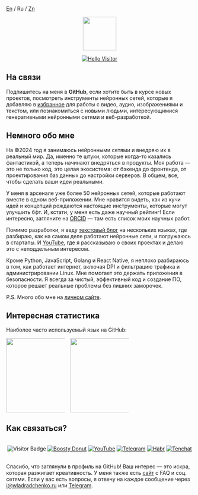 <a href="https://github.com/wladradchenko/wladradchenko/blob/main/README.md">En</a> / <a>Ru</a>  / <a href="https://github.com/wladradchenko/wladradchenko/blob/main/README_zn.md">Zn</a>

<p align="center">
  <img src="https://media.giphy.com/media/QNhoTVTSLmZIqwkgJU/giphy.gif" width="90px" height="90px">
</p>
<p align="center">
  <a href="https://git.io/typing-svg">
    <img src="https://readme-typing-svg.herokuapp.com?font=Righteous&pause=50&color=FFFFFF&size=35&center=true&vCenter=true&random=false&width=435&lines=Привет...;Я...+Владислав+Радченко;Вот+и+познакомились!" alt="Hello Visitor" />
  </a>
</p>

## На связи

Подпишитесь на меня в **GitHub**, если хотите быть в курсе новых проектов, посмотреть инструменты нейронных сетей, которые я добавляю в [избранное](https://github.com/wladradchenko?tab=stars) для работы с видео, аудио, изображениями и текстом, или познакомиться с новыми людьми, интересующимися генеративными нейронными сетями и веб-разработкой.


## Немного обо мне

На ©2024 год я занимаюсь нейронными сетями и внедряю их в реальный мир. Да, именно те штуки, которые когда-то казались фантастикой, а теперь начинают внедряться в продукты. Моя работа — это не только код, это целая экосистема: от бэкенда до фронтенда, от проектирования баз данных до настройки серверов. В общем, все, чтобы сделать ваши идеи реальными.

У меня в арсенале уже более 50 нейронных сетей, которые работают вместе в одном веб-приложении. Мне нравится видеть, как из кучи идей и концепций рождаются настоящие инструменты, которые могут улучшить бфт. И, кстати, у меня есть даже научный рейтинг! Если интересно, загляните на [ORCID](https://orcid.org/0000-0001-5953-9789) — там есть список моих научных работ.

Помимо разработки, я веду [текстовый блог](https://tenchat.ru/wladradchenko) на нескольких языках, где разбираю, как на самом деле работают нейронные сети, и погружаюсь в стартапы. И [YouTube](https://www.youtube.com/@wladradchenko), где я рассказываю о своих проектах и делаю это с неподдельным интересом.

Кроме Python, JavaScript, Golang и React Native, я неплохо разбираюсь в том, как работает интернет, включая DPI и фильтрацию трафика и администрировании Linux. Мне помогает это держать приложения в безопасности. Я всегда за чистый, эффективный код и создание ПО, которое решает реальные проблемы без лишних заморочек.

P.S. Много обо мне на <a href="https://wladradchenko.ru">личном сайте</a>.

## Интересная статистика

Наиболее часто используемый язык на GitHub:

<div align="center" style="columns:3;">
  <img height="200" src="https://github-readme-stats.vercel.app/api/top-langs/?username=wladradchenko&layout=compact&theme=transparent&langs_count=10&hide_border=true&hide=jupyter%20notebook" />
  <img width="60" />
  <img height="200" src="https://github-readme-stats.vercel.app/api?username=wladradchenko&show_icons=true&theme=transparent&hide_border=true" />
</div>

## Как связаться?

<br>

<div align="center">
   <img src="https://komarev.com/ghpvc/?username=wladradchenko&label=Profile%20views&color=blue&style=for-the-badge" alt="Visitor Badge" />
   <a href="https://boosty.to/wunjo" target="_blank"><img src="https://img.shields.io/badge/boosty-%23ff7f50.svg?style=for-the-badge&logo=donut&logoColor=white" alt="Boosty Donut"/></a>
   <a href="https://www.youtube.com/wladradchenko" target="_blank"><img src="https://img.shields.io/badge/YouTube-FF0000?style=for-the-badge&logo=youtube&logoColor=white" alt="YouTube"/></a>
   <a href="https://t.me/wladblog" target="_blank"><img src="https://img.shields.io/badge/telegram-%23184ccc.svg?style=for-the-badge&logo=telegram&logoColor=white" alt="Telegram"/></a>
  <a href="https://habr.com/ru/users/Wladradchenko/" target="_blank"><img src="https://img.shields.io/badge/habr-2b2b2b?style=for-the-badge&logo=habe&logoColor=white" alt="Habr"/></a>
  <a href="https://tenchat.ru/wladradchenko" target="_blank"><img src="https://img.shields.io/badge/tenchat-ff3030?style=for-the-badge&logo=habe&logoColor=white" alt="Tenchat"/></a>
  </div>

<br>

<p>Спасибо, что заглянули в профиль на GitHub! Ваш интерес — это искра, которая разжигает креативность. У меня также есть <a href="https://wladradchenko.ru/?en">сайт</a> с FAQ и соц. сетями. Если у вас есть вопросы, я отвечу на каждое сообщение через <a href="mailto:i@wladradchenko.ru">i@wladradchenko.ru</a> или <a href="https://t.me/wladradchenko">Telegram</a>.</p>
